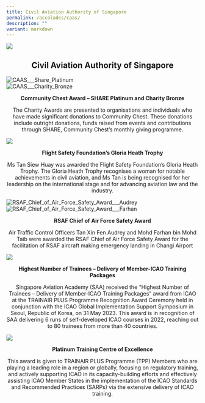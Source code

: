 ```yaml
---
title: Civil Aviation Authority of Singapore
permalink: /accolades/caas/
description: ""
variant: markdown
---
```

![](/images/hero.png)

<center>
	<h2>Civil Aviation Authority of Singapore</h2>
</center>

<div class="row">
  <div class="col is-6">
      <div class="speaker-image-wrapper">
        <img class="img-fluid mb-3" src="/images/ACCOLADES/CAAS/CAAS___Share_Platinum.png" alt="CAAS___Share_Platinum">
      </div>
  </div>
  <div class="col is-6">
      <div class="speaker-image-wrapper">
        <img class="speaker-image img-fluid mb-3" src="/images/ACCOLADES/CAAS/CAAS___Charity_Bronze.png" alt="CAAS___Charity_Bronze">
      </div>
  </div>
</div>
<center>
	<p><b>Community Chest Award –  SHARE Platinum and Charity Bronze </b></p>
	<p>The Charity Awards are presented to organisations and individuals who have made significant donations to Community Chest. These donations include outright donations, funds raised from events and contributions through SHARE, Community Chest’s monthly giving programme.</p>
</center>





![](/images/ACCOLADES/CAAS/Flight_Safety_Foundation_Gloria_Heath_Trophy__web_.jpg)

<center>
	<p><b>Flight Safety Foundation’s Gloria Heath Trophy</b></p>
	<p>Ms Tan Siew Huay was awarded the Flight Safety Foundation’s Gloria Heath Trophy. The Gloria Heath Trophy recognises a woman for notable achievements in civil aviation, and Ms Tan is being recognised for her leadership on the international stage and for advancing aviation law and the industry.</p>
</center>

<div class="row">
  <div class="col is-6">
      <div class="speaker-image-wrapper">
        <img class="img-fluid mb-3" src="/images/ACCOLADES/CAAS/RSAF_Chief_of_Air_Force_Safety_Award___Audrey.jpg" alt="RSAF_Chief_of_Air_Force_Safety_Award___Audrey">
      </div>
  </div>
  <div class="col is-6">
      <div class="speaker-image-wrapper">
        <img class="speaker-image img-fluid mb-3" src="/images/ACCOLADES/CAAS/RSAF_Chief_of_Air_Force_Safety_Award___Farhan.jpg" alt="RSAF_Chief_of_Air_Force_Safety_Award___Farhan">
      </div>
  </div>
</div>
<center>
	<p><b>RSAF Chief of Air Force Safety Award </b></p>
	<p>Air Traffic Control Officers Tan Xin Fen Audrey and Mohd Farhan bin Mohd Taib were awarded the RSAF Chief of Air Force Safety Award for the facilitation of RSAF aircraft making emergency landing in Changi Airport</p>
</center>

![](/images/ACCOLADES/CAAS/Highest_Number_of_Trainees.jpg)

<center>
	<p><b>Highest Number of Trainees – Delivery of Member-ICAO Training Packages </b></p>
	<p>Singapore Aviation Academy (SAA) received the “Highest Number of Trainees – Delivery of Member-ICAO Training Packages” award from ICAO at the TRAINAIR PLUS Programme Recognition Award Ceremony held in conjunction with the ICAO Global Implementation Support Symposium in Seoul, Republic of Korea, on 31 May 2023. This award is in recognition of SAA delivering 6 runs of self-developed ICAO courses in 2022, reaching out to 80 trainees from more than 40 countries.</p>

</center>



![](/images/ACCOLADES/CAAS/Platinium_Training.jpg)

<center>
	<p><b>Platinum Training Centre of Excellence  </b></p>
	<p>This award is given to TRAINAIR PLUS Programme (TPP) Members who are playing a leading role in a region or globally, focusing on regulatory training, and actively supporting ICAO in its capacity-building efforts and effectively assisting ICAO Member States in the implementation of the ICAO Standards and Recommended Practices (SARPs) via the extensive delivery of ICAO training.</p>

</center>